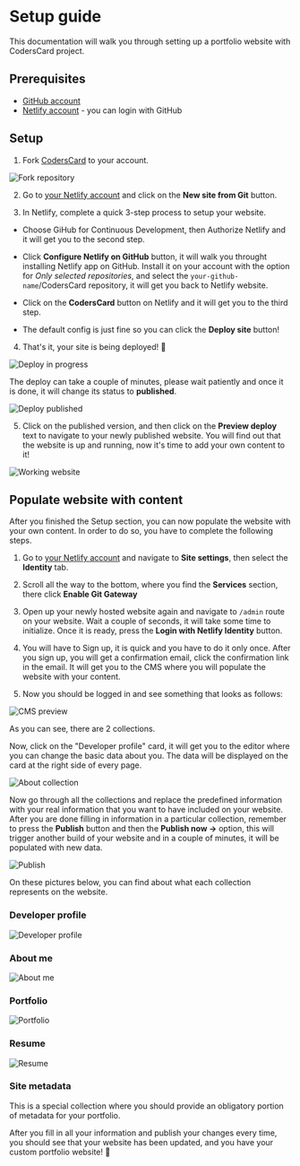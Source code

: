 # Setup guide

This documentation will walk you through setting up a portfolio website with CodersCard project.

## Prerequisites

- [GitHub account](https://github.com/join)
- [Netlify account](https://app.netlify.com/signup) - you can login with GitHub

## Setup

1. Fork [CodersCard](https://github.com/CodersCrew/CodersCard) to your account.

![Fork repository](./images/fork.png)

2. Go to [your Netlify account](https://app.netlify.com/) and click on the **New site from Git** button.

3. In Netlify, complete a quick 3-step process to setup your website.

- Choose GiHub for Continuous Development, then Authorize Netlify and it will get you to the second step.

- Click **Configure Netlify on GitHub** button, it will walk you throught installing Netlify app on GitHub. Install it on your account with the option for *Only selected repositories*, and select the `your-github-name`/CodersCard repository, it will get you back to Netlify website.

- Click on the **CodersCard** button on Netlify and it will get you to the third step.

- The default config is just fine so you can click the **Deploy site** button!

4. That's it, your site is being deployed! 🎉

![Deploy in progress](./images/deploy-in-progress.png)

The deploy can take a couple of minutes, please wait patiently and once it is done, it will change its status to **published**.

![Deploy published](./images/deploy-published.png)

5. Click on the published version, and then click on the **Preview deploy** text to navigate to your newly published website. You will find out that the website is up and running, now it's time to add your own content to it!

![Working website](./images/up-and-running.png)

## Populate website with content

After you finished the Setup section, you can now populate the website with your own content.
In order to do so, you have to complete the following steps.

1. Go to [your Netlify account]((https://app.netlify.com/)) and navigate to **Site settings**, then select the **Identity** tab.

2. Scroll all the way to the bottom, where you find the **Services** section, there click **Enable Git Gateway**

3. Open up your newly hosted website again and navigate to `/admin` route on your website.
Wait a couple of seconds, it will take some time to initialize. Once it is ready, press the **Login with Netlify Identity** button.

4. You will have to Sign up, it is quick and you have to do it only once. After you sign up, you will get a confirmation email, click the confirmation link in the email. It will get you to the CMS where you will populate the website with your content.

5. Now you should be logged in and see something that looks as follows:

![CMS preview](./images/cms-view.png)

As you can see, there are 2 collections.

Now, click on the "Developer profile" card, it will get you to the editor where you can change the basic data about you. The data will be displayed on the card at the right side of every page.

![About collection](./images/developer-collection.png)

Now go through all the collections and replace the predefined information with your real information that you want to have included on your website. After you are done filling in information in a particular collection, remember to press the **Publish** button and then the **Publish now ->** option, this will trigger another build of your website and in a couple of minutes, it will be populated with new data.

![Publish](./images/publish.png)

On these pictures below, you can find about what each collection represents on the website.

### Developer profile

![Developer profile](./images/developer-profile.png)

### About me

![About me](./images/about-me.png)

### Portfolio
![Portfolio](./images/portfolio.png)

### Resume
![Resume](./images/resume.png)

### Site metadata

This is a special collection where you should provide an obligatory portion of metadata for your portfolio.

After you fill in all your information and publish your changes every time, you should see that your website has been updated, and you have your custom portfolio website! 🎉
